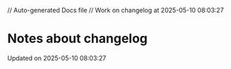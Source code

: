 // Auto-generated Docs file
// Work on changelog at 2025-05-10 08:03:27
# Notes about changelog
Updated on 2025-05-10 08:03:27
